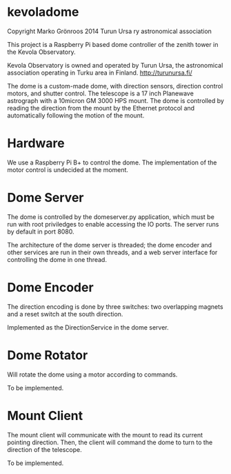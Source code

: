 kevoladome
==========
Copyright Marko Grönroos 2014
Turun Ursa ry astronomical association

This project is a Raspberry Pi based dome controller of the zenith tower in the Kevola Observatory.

Kevola Observatory is owned and operated by Turun Ursa, the astronomical association
operating in Turku area in Finland.
  http://turunursa.fi/

The dome is a custom-made dome, with direction sensors, direction control motors,
and shutter control. The telescope is a 17 inch Planewave astrograph with a 10micron GM 3000 HPS
mount. The dome is controlled by reading the direction from the mount by the Ethernet protocol
and automatically following the motion of the mount.

Hardware
========

We use a Raspberry Pi B+ to control the dome.
The implementation of the motor control is undecided at the moment.

Dome Server
===========

The dome is controlled by the domeserver.py application, which must be run with root priviledges
to enable accessing the IO ports. The server runs by default in port 8080.

The architecture of the dome server is threaded;
the dome encoder and other services are run in their own threads, and
a web server interface for controlling the dome in one thread.

Dome Encoder
============

The direction encoding is done by three switches: two overlapping magnets and a reset switch
at the south direction.

Implemented as the DirectionService in the dome server.

Dome Rotator
============

Will rotate the dome using a motor according to commands.

To be implemented.

Mount Client
============

The mount client will communicate with the mount to read its current pointing direction.
Then, the client will command the dome to turn to the direction of the telescope.

To be implemented.
